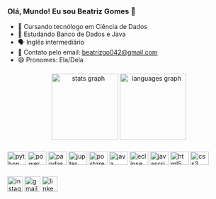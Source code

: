 ### Olá, Mundo! Eu sou Beatriz Gomes 👋

- 🎲 Cursando tecnólogo em Ciência de Dados
- 🐍 Estudando Banco de Dados e Java
- 🗣️ Inglês intermediário
- 📧 Contato pelo email: beatrizgo042@gmail.com
- 😄 Pronomes: Ela/Dela

###

<div align="center">
  <img src="https://github-readme-stats.vercel.app/api?username=beatrizgo042&hide_title=false&hide_rank=false&show_icons=true&include_all_commits=true&count_private=true&disable_animations=false&theme=white=en&hide_border=false" height="150" alt="stats graph"  />
  <img src="https://github-readme-stats.vercel.app/api/top-langs?username=beatrizgo042&locale=en&hide_title=false&layout=compact&card_width=320&langs_count=5&theme=white&hide_border=false" height="150" alt="languages graph"  />
</div>

###

<div align="left">
  <img src="https://cdn.jsdelivr.net/gh/devicons/devicon/icons/python/python-original.svg" height="30" width="42" alt="python logo"  />
  <img src="https://github.com/beatrizgo042/beatrizgo042/assets/86429006/4aa85af9-d82b-44ea-b849-aae634c64841" height="30" width="42" alt="power bi logo"  />
  <img src="https://cdn.jsdelivr.net/gh/devicons/devicon/icons/pandas/pandas-original-wordmark.svg" height="30" width="42" alt="pandas logo" />
  <img src="https://cdn.jsdelivr.net/gh/devicons/devicon/icons/jupyter/jupyter-original-wordmark.svg" height="30" width="42" alt="jupter notebook logo />
  <img src="https://cdn.jsdelivr.net/gh/devicons/devicon/icons/pycharm/pycharm-original.svg" height="30" width="42" alt="pycharm logo" />
  <img src="https://cdn.jsdelivr.net/gh/devicons/devicon@latest/icons/postgresql/postgresql-original-wordmark.svg" height="30" width="42" alt="postgre logo" />
  <img src="https://cdn.jsdelivr.net/gh/devicons/devicon@latest/icons/java/java-original-wordmark.svg" height="30" width="42" alt="java logo" />
  <img src="https://cdn.jsdelivr.net/gh/devicons/devicon@latest/icons/eclipse/eclipse-original.svg" height="30" width="42" alt="eclipse logo" />
  <img src="https://cdn.jsdelivr.net/gh/devicons/devicon/icons/javascript/javascript-original.svg" height="30" width="42" alt="javascript logo"  />
  <img src="https://cdn.jsdelivr.net/gh/devicons/devicon/icons/html5/html5-original.svg" height="30" width="42" alt="html5 logo"  />
  <img src="https://cdn.jsdelivr.net/gh/devicons/devicon/icons/css3/css3-original.svg" height="30" width="42" alt="css3 logo"  />

</svg>

</svg>
</div>

    
###

<div align="left">
      <a href="https://www.instagram.com/beatrizgo042/" target="_blank"><img src="https://img.shields.io/static/v1?message=Instagram&logo=instagram&label=&color=E4405F&logoColor=white&labelColor=&style=for-the-badge" height="35" alt="instagram logo" target="_blank" height="35"></a> 
      <a href = "mailto:beatrizgo042@gmail.com"><img src="https://img.shields.io/static/v1?message=Gmail&logo=gmail&label=&color=D14836&logoColor=white&labelColor=&style=for-the-badge" height="35" alt="gmail logo" target="_blank"></a>
      <a href="https://www.linkedin.com/in/beatrizgo042/" target="_blank"><img src="https://img.shields.io/badge/-LinkedIn-%230077B5?style=for-the-badge&logo=linkedin&logoColor=white" target="_blank" height="35" alt="linkedin logo"></a> 
   
</div>

###

